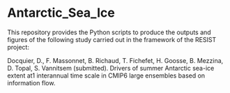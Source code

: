 # Antarctic_Sea_Ice

This repository provides the Python scripts to produce the outputs and figures of the following study carried out in the framework of the RESIST project:

Docquier, D., F. Massonnet, B. Richaud, T. Fichefet, H. Goosse, B. Mezzina, D. Topal, S. Vannitsem (submitted). Drivers of summer Antarctic sea-ice extent at1
interannual time scale in CMIP6 large ensembles based on information flow.
